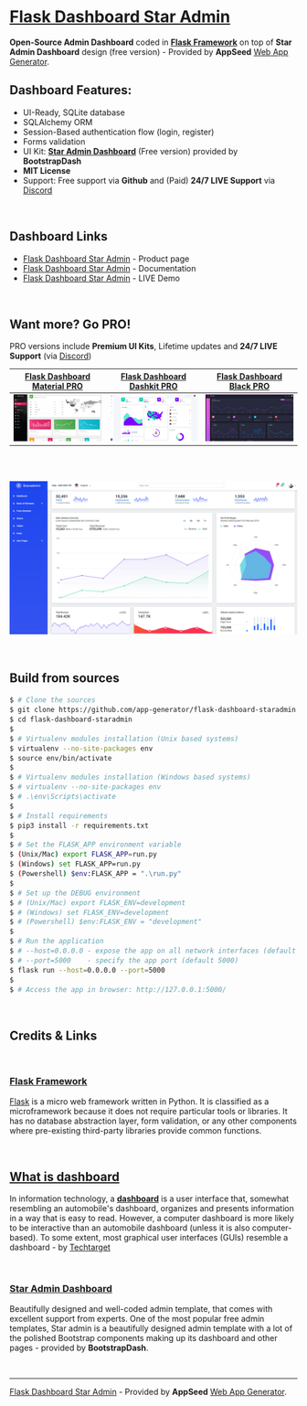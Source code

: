 # [Flask Dashboard Star Admin](https://appseed.us/admin-dashboards/flask-dashboard-staradmin)

**Open-Source Admin Dashboard** coded in **[Flask Framework](https://palletsprojects.com/p/flask/)** on top of **Star Admin Dashboard** design (free version) - Provided by **AppSeed** [Web App Generator](https://appseed.us/app-generator).

## Dashboard Features:

- UI-Ready, SQLite database
- SQLAlchemy ORM
- Session-Based authentication flow (login, register)
- Forms validation
- UI Kit: **[Star Admin Dashboard](https://flask-dashboard-staradmin.appseed.us/login)** (Free version) provided by **BootstrapDash**
- **MIT License**
- Support: Free support via **Github** and (Paid) **24/7 LIVE Support** via [Discord](https://discord.gg/fZC6hup)

<br />

## Dashboard Links

- [Flask Dashboard Star Admin](https://appseed.us/admin-dashboards/flask-dashboard-staradmin) - Product page
- [Flask Dashboard Star Admin](https://docs.appseed.us/admin-dashboards/flask-dashboard-staradmin/) - Documentation
- [Flask Dashboard Star Admin](https://flask-dashboard-staradmin.appseed.us/login.html) - LIVE Demo

<br />

## Want more? Go PRO!

PRO versions include **Premium UI Kits**, Lifetime updates and **24/7 LIVE Support** (via [Discord](https://discord.gg/fZC6hup))

| [Flask Dashboard Material PRO](https://appseed.us/admin-dashboards/flask-dashboard-material-pro) | [Flask Dashboard Dashkit PRO](https://appseed.us/admin-dashboards/flask-dashboard-dashkit-pro) | [Flask Dashboard Black PRO](https://appseed.us/admin-dashboards/flask-dashboard-black-pro) |
| --- | --- | --- |
| [![Flask Dashboard Material PRO](https://raw.githubusercontent.com/app-generator/static/master/products/flask-dashboard-material-pro-screen.png)](https://appseed.us/admin-dashboards/flask-dashboard-material-pro)  | [![Flask Dashboard Dashkit PRO](https://raw.githubusercontent.com/app-generator/static/master/products/flask-dashboard-dashkit-pro-screen.png)](https://appseed.us/admin-dashboards/flask-dashboard-dashkit-pro) | [![Flask Dashboard Black PRO](https://raw.githubusercontent.com/app-generator/static/master/products/flask-dashboard-black-pro-screen.png)](https://appseed.us/admin-dashboards/flask-dashboard-black-pro)

<br />
<br />

![Flask Dashboard Star Admin - Open-Source Flask Dashboard.](https://raw.githubusercontent.com/app-generator/static/master/products/flask-dashboard-staradmin-screen.png)

<br />

## Build from sources

```bash
$ # Clone the sources
$ git clone https://github.com/app-generator/flask-dashboard-staradmin.git
$ cd flask-dashboard-staradmin
$
$ # Virtualenv modules installation (Unix based systems)
$ virtualenv --no-site-packages env
$ source env/bin/activate
$
$ # Virtualenv modules installation (Windows based systems)
$ # virtualenv --no-site-packages env
$ # .\env\Scripts\activate
$ 
$ # Install requirements
$ pip3 install -r requirements.txt
$
$ # Set the FLASK_APP environment variable
$ (Unix/Mac) export FLASK_APP=run.py
$ (Windows) set FLASK_APP=run.py
$ (Powershell) $env:FLASK_APP = ".\run.py"
$
$ # Set up the DEBUG environment
$ # (Unix/Mac) export FLASK_ENV=development
$ # (Windows) set FLASK_ENV=development
$ # (Powershell) $env:FLASK_ENV = "development"
$
$ # Run the application
$ # --host=0.0.0.0 - expose the app on all network interfaces (default 127.0.0.1)
$ # --port=5000    - specify the app port (default 5000)  
$ flask run --host=0.0.0.0 --port=5000
$
$ # Access the app in browser: http://127.0.0.1:5000/
```

<br />

## Credits & Links

<br />

### [Flask Framework](https://www.palletsprojects.com/p/flask/)

[Flask](/what-is/flask) is a micro web framework written in Python. It is classified as a microframework because it does not require particular tools or libraries. It has no database abstraction layer, form validation, or any other components where pre-existing third-party libraries provide common functions.

<br />

## [What is dashboard](https://en.wikipedia.org/wiki/Dashboard_(business))

In information technology, a **[dashboard](https://en.wikipedia.org/wiki/Dashboard_(business))** is a user interface that, somewhat resembling an automobile's dashboard, organizes and presents information in a way that is easy to read. However, a computer dashboard is more likely to be interactive than an automobile dashboard (unless it is also computer-based). To some extent, most graphical user interfaces (GUIs) resemble a dashboard - by [Techtarget](https://searchcio.techtarget.com/definition/dashboard)

<br />

### [Star Admin Dashboard](https://www.bootstrapdash.com/product/star-admin-free/)

Beautifully designed and well-coded admin template, that comes with excellent support from experts. One of the most popular free admin templates, Star admin is a beautifully designed admin template with a lot of the polished Bootstrap components making up its dashboard and other pages - provided by **BootstrapDash**.

<br />

---
[Flask Dashboard Star Admin](https://appseed.us/admin-dashboards/flask-dashboard-staradmin) - Provided by **AppSeed** [Web App Generator](https://appseed.us/app-generator).
